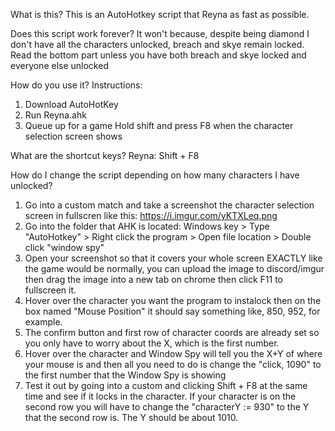 What is this?
This is an AutoHotkey script that Reyna as fast as possible.

Does this script work forever?
It won't because, despite being diamond I don't have all the characters unlocked, breach and skye remain locked. Read the bottom part unless you have both breach and skye locked and everyone else unlocked

How do you use it?
Instructions:
1. Download AutoHotKey
2. Run Reyna.ahk
3. Queue up for a game
Hold shift and press F8 when the character selection screen shows

What are the shortcut keys?
Reyna: Shift + F8

How do I change the script depending on how many characters I have unlocked?
1. Go into a custom match and take a screenshot the character selection screen in fullscren like this: https://i.imgur.com/yKTXLeq.png
2. Go into the folder that AHK is located: Windows key > Type "AutoHotkey" > Right click the program > Open file location > Double click "window spy"
3. Open your screenshot so that it covers your whole screen EXACTLY like the game would be normally, you can upload the image to discord/imgur then drag the image into a new tab on chrome then click F11 to fullscreen it.
4. Hover over the character you want the program to instalock then on the box named "Mouse Position" it should say something like, 850, 952, for example. 
5. The confirm button and first row of character coords are already set so you only have to worry about the X, which is the first number.
6. Hover over the character and Window Spy will tell you the X+Y of where your mouse is and then all you need to do is change the "click, 1090" to the first number that the Window Spy is showing
7. Test it out by going into a custom and clicking Shift + F8 at the same time and see if it locks in the character. If your character is on the second row you will have to change the "characterY := 930" to the Y that the second row is. The Y should be about 1010.

